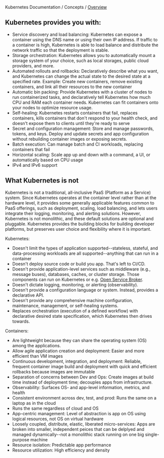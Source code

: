 Kubernetes Documentation / Concepts / [Overview](https://kubernetes.io/docs/concepts/overview/)

## Kubernetes provides you with:

- Service discovery and load balancing: Kubernetes can expose a container using the DNS name or using their own IP address. If traffic to a container is high, Kubernetes is able to load balance and distribute the network traffic so that the deployment is stable.
- Storage orchestration: Kubernetes allows you to automatically mount a storage system of your choice, such as local storages, public cloud providers, and more.
- Automated rollouts and rollbacks: Declaratively describe what you want, and Kubernetes can change the actual state to the desired state at a specified rate. Example: Create new containers, remove existing containers, and link all their resources to the new container
- Automatic bin packing: Provide Kubernetes with a cluster of nodes to run containerized tasks, and declaratively tell Kubernetes how much CPU and RAM each container needs. Kubernetes can fit containers onto your nodes to optimize resource usage.
- Self-healing: Kubernetes restarts containers that fail, replaces containers, kills containers that don't respond to your health check, and doesn't expose them to clients until they're ready to serve
- Secret and configuration management: Store and manage passwords, tokens, and keys. Deploy and update secrets and app configuration without rebuilding container images or exposing secrets.
- Batch execution: Can manage batch and CI workloads, replacing containers that fail
- Horizontal scaling: Scale app up and down with a command, a UI, or automatically based on CPU usage
- IPv4 and IPv6 support

## What Kubernetes is not 

Kubernetes is not a traditional, all-inclusive PaaS (Platform as a Service) system. Since Kubernetes operates at the container level rather than at the hardware level, it provides some generally applicable features common to PaaS offerings, such as deployment, scaling, load balancing, and lets users integrate their logging, monitoring, and alerting solutions. However, Kubernetes is not monolithic, and these default solutions are optional and pluggable. Kubernetes provides the building blocks for building developer platforms, but preserves user choice and flexibility where it is important.

Kubernetes:

- Doesn't limit the types of application supported--stateless, stateful, and data-processing workloads are all supported--anything that can run in a container
- Doesn't deploy source code or build you app. That's left to CI/CD.
- Doesn't provide application-level services such as middleware (e.g., message buses), databases, caches, or cluster storage. Those components can run on Kubernetes or e.g. [Open Service Broker](https://openservicebrokerapi.org/).
- Doesn't dictate logging, monitoring, or alerting (observability).
- Doesn't provide a configuration language or system. Instead, provides a declarative API.
- Doesn't provide any comprehensive machine configuration, maintenance, management, or self-healing systems.
- Replaces orchestration (execution of a defined workflow) with declarative desired state specification, which Kubernetes then drives towards.

Containers:

- Are lightweight because they can share the operating system (OS) among the applications.
- Allow agile application creation and deployment: Easier and more efficient than VM images
- Continuous development, integration, and deployment: Reliable, frequent container image build and deployment with quick and efficient rollbacks because images are immutable
- Separation of concerns between Dev and Ops: Create images at build time instead of deployment time; decouples apps from infrastructure.
- Observability: Surfaces OS- and app-level information, metrics, and health
- Consistent environment across dev, test, and prod: Runs the same on a laptop as in the cloud
- Runs the same regardless of cloud and OS
- App-centric management: Level of abstraction is app on OS using logical resources, not OS on virtual hardware
- Loosely coupled, distribute, elastic, liberated micro-services: Apps are broken into smaller, independent peices that can be delplyed and managed dynamically--not a monolithic stack running on one big single-purpose machine
- Resource isolation: Predictable app performance
- Resource utilization: High efficiency and density
